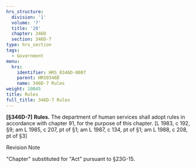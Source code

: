 ```yaml
---
hrs_structure:
  division: '1'
  volume: '7'
  title: '20'
  chapter: 346D
  section: 346D-7
type: hrs_section
tags:
  - Government
menu:
  hrs:
    identifier: HRS_0346D-0007
    parent: HRS0346D
    name: 346D-7 Rules
weight: 10045
title: Rules
full_title: 346D-7 Rules
---
```

**[§346D-7]** **Rules.** The department of human services shall adopt rules in accordance with chapter 91, for the purpose of this chapter. [L 1983, c 192, §9; am L 1985, c 207, pt of §1; am L 1987, c 134, pt of §1; am L 1988, c 208, pt of §3]

Revision Note

"Chapter" substituted for "Act" pursuant to §23G-15.